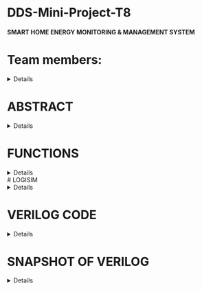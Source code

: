 # DDS-Mini-Project-T8

<h4> SMART HOME ENERGY MONITORING & MANAGEMENT SYSTEM </h4>

# Team members:
<Details>

1. 221CS208 , Ankur Jat , ankurjat.221cs208@nitk.edu.in , 8000950925.
2. 221CS244 , Sandeep R , sandeepr.221cs244@nitk.edu.in , 8105090281.
3. 221CS249 , Sidharth T R , sidharthtr.221cs249@nitk.edu.in , 8590383683.
</Details>
   
# ABSTRACT
<Details>
The Smart Home Energy Monitoring and Management System is a solution designed to tackle the increasing demand, for energy efficiency and sustainability in areas. With the rising number of devices and a growing
awareness of impact it has become crucial to have an integrated system that empowers homeowners to effectively monitor, control and optimize their energy usage. Moreover, We can make many houses power usage
under 200 unit. So, that the can avail the Gruha Jyothi Scheme introduced by The Karnataka Government.

</Details>

# FUNCTIONS
<Details>
Introduction:
The Smart Home Energy Monitoring and Control System is an innovative project that demonstrates the capabilities of Verilog-based hardware design to create an energy-efficient and comfortable home
environment. This comprehensive system combines several Verilog modules, each serving a specific function, to monitor energy consumption, manage power usage, control lighting, and maintain
temperature within predefined thresholds which can help the people to maintain their power usage under 200 units from which they can avail free electricity introduced by the Government of Karnataka. The
integration of these modules showcases the power of hardware modules working together to create a cohesive and intelligent smart home solution.

I. Energy Monitoring and Management:

At the heart of the project lies the Smart Home Energy Monitoring and Management System, which incorporates various modules to monitor, control, and optimize energy usage. The Verilog code represents these
modules and processes data from sensors to provide real-time information on energy consumption. The functional table outlines key components and features, including user interfaces, appliance-level
monitoring, energy usage alerts, remote control, energy management recommendations, integration with smart devices, energy cost analysis, history, and reports, as well as security and privacy
measures. This holistic system empowers homeowners to make informed decisions to reduce energy waste and lower utility bills effectively.

II. Power Usage Alarm:

An essential element of the project is the Power Usage Alarm module, which triggers an alarm when power usage exceeds a predefined threshold of 150 units. This Verilog module continuously monitors the
power usage input and activates an alarm signal when the threshold is breached. This feature serves as a practical tool to notify homeowners of excessive power consumption promptly, encouraging
energy-conscious behavior.

III. Temperature Control:

The Temperature Control module is designed to maintain a comfortable temperature within the home while conserving energy. Operating within a state machine framework, the Verilog code defines
three states: START, HEATER_ON, and AC_ON. Based on input from a temperature sensor, the system activates the heater when the temperature falls below 50°F and the air conditioner when it exceeds
70°F. If the temperature is within this range or equals either 50°F or 70°F, no action is taken, and the system remains in the START state. This intelligent control system ensures optimal temperature
conditions while minimizing energy consumption.

IV. Power Usage Counter:

The project also includes a Power Usage Counter module, which tracks the total power usage over time. This Verilog module utilizes a counter to accumulate power usage data and increments it when the
predefined threshold is exceeded. It offers homeowners valuable insights into their long-term power consumption patterns, facilitating better management and conservation of energy resources.

V. Light Control State Machine:

The Light Control State Machine is a sophisticated Verilog module that manages lighting based on ambient conditions. It monitors light intensity through sensors and, using a state machine, determines
whether to increase or decrease the current through the light source. When light intensity falls below a specified threshold, the system increases the current, providing adequate illumination. Conversely,
when light intensity surpasses another threshold, the system decreases the current to conserve energy. This intelligent lighting control system ensures a well-lit environment while minimizing energy
waste.

</Details>
# LOGISIM
<Details>
![Screenshot (39)](https://github.com/SidharthTR249/DDS-Mini-Project-T8/assets/148998611/6ed3744c-5a78-43d7-9469-34e8b5bdffe1)

![Screenshot (43)](https://github.com/SidharthTR249/DDS-Mini-Project-T8/assets/148998611/8e8879c8-e725-45fe-b8b8-c32f7cc73877)
![WhatsApp Image 2023-10-25 at 8 31 56 PM (1)](https://github.com/SidharthTR249/DDS-Mini-Project-T8/assets/148998611/57c35849-f4ba-45ee-8edc-70c68aa086d5)
![WhatsApp Image 2023-10-25 at 8 31 56 PM (2)](https://github.com/SidharthTR249/DDS-Mini-Project-T8/assets/148998611/c6efa3c7-2f19-47f3-8075-e3b728812fd4)
![WhatsApp Image 2023-10-25 at 8 31 57 PM](https://github.com/SidharthTR249/DDS-Mini-Project-T8/assets/148998611/3b9997f1-6bd1-4f8a-96f4-b540e7a7d0ee)

</Details>

# VERILOG CODE
<Details>
module TemperatureLightPowerController (
    input wire clk,
    input wire rst,
    input wire [7:0] temperature_sensor,  // 8-bit temperature sensor data
    input wire [7:0] light_sensor,        // 8-bit light sensor data
    input wire [8:0] power_monitor,       // 9-bit power usage monitor (0-511 units)
    output wire heater,                   // Heater control signal
    output wire cooler,                   // Cooler control signal
    output wire light,                    // Light control signal
    output wire alarm                     // Alarm control signal
);

// Define some constants for control thresholds
parameter TEMPERATURE_THRESHOLD = 8'b00100000;  // Example temperature threshold (adjust as needed)
parameter LIGHT_THRESHOLD = 8'b00110000;        // Example light threshold (48)
parameter POWER_THRESHOLD = 9'b010100000;       // Example power threshold (160 units)

// Registers for control logic
reg heater_reg, cooler_reg, light_reg, alarm_reg;

always @(posedge clk or posedge rst) begin
    if (rst) begin
        heater_reg <= 1'b0;
        cooler_reg <= 1'b0;
        light_reg <= 1'b0;
        alarm_reg <= 1'b0;
    end else begin
        // Temperature control logic
        if (temperature_sensor > TEMPERATURE_THRESHOLD) begin
            cooler_reg <= 1'b1;
            heater_reg <= 1'b0;
        end else if (temperature_sensor < TEMPERATURE_THRESHOLD) begin
            cooler_reg <= 1'b0;
            heater_reg <= 1'b1;
        end else begin
            cooler_reg <= 1'b0;
            heater_reg <= 1'b0;
        end

        // Light control logic
        if (light_sensor < LIGHT_THRESHOLD) begin
            light_reg <= 1'b1;
        end else begin
            light_reg <= 1'b0;
        end

        // Power usage alarm logic
        if (power_monitor > POWER_THRESHOLD) begin
            alarm_reg <= 1'b1;
        end else begin
            alarm_reg <= 1'b0;
        end
    end
end

assign heater = heater_reg;
assign cooler = cooler_reg;
assign light = light_reg;
assign alarm = alarm_reg;

endmodule

TEST BENCH
module TemperatureLightPowerController_tb;

reg clk;
reg rst;
reg [7:0] temperature_sensor;
reg [7:0] light_sensor;
reg [8:0] power_monitor;
wire heater;
wire cooler;
wire light;
wire alarm;

// Instantiate the controller module
TemperatureLightPowerController uut (
    .clk(clk),
    .rst(rst),
    .temperature_sensor(temperature_sensor),
    .light_sensor(light_sensor),
    .power_monitor(power_monitor),
    .heater(heater),
    .cooler(cooler),
    .light(light),
    .alarm(alarm)
);

// Clock generation
always begin
    #5 clk = ~clk;
end

initial begin
    clk = 0;
    rst = 1;
    temperature_sensor = 8'b00000000;
    light_sensor = 8'b00000000;
    power_monitor = 9'b000000000;
    #10 rst = 0;

    // Monitor the control signals
    $monitor("Time=%0t: Temp=%d Light=%d Power=%d Heater=%b Cooler=%b Light=%b Alarm=%b",
             $time, temperature_sensor, light_sensor, power_monitor, heater, cooler, light, alarm);

    // Simulate temperature, light, and power data changes
    #10 temperature_sensor = 8'b01010101; // Example: 85 (adjust as needed)
    #10 light_sensor = 8'b00110011;       // Example: 51 (adjust as needed)
    #10 power_monitor = 9'b101000001;    // Example: 321 (adjust as needed)

    // Add more test scenarios as needed

    #1000 $finish;
end

endmodule

</Details>

# SNAPSHOT OF VERILOG
<Details>
![Screenshot (41)](https://github.com/SidharthTR249/DDS-Mini-Project-T8/assets/148998611/25b50ff8-079c-46a7-bf3c-e34b4a975c55)

</Details>
